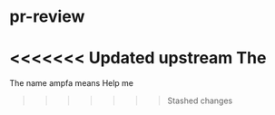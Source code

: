 # pr-review
<<<<<<< Updated upstream
The 
=======
The name ampfa means Help me
>>>>>>> Stashed changes
